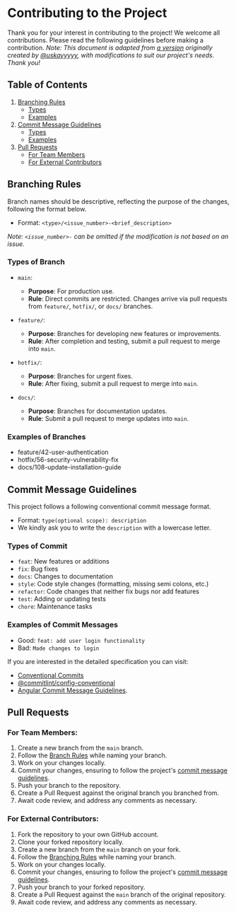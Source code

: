 # Contributing to the Project
Thank you for your interest in contributing to the project! We welcome all contributions. Please read the following guidelines before making a contribution.
_Note: This document is adapted from [a version](https://github.com/M-0923/wad202-final-project-nick/blob/main/CONTRIBUTING.md) originally created by [@uskayyyyy](https://github.com/uskayyyyy), with modifications to suit our project's needs. Thank you!_

## Table of Contents

1. [Branching Rules](#branching-rules)
    - [Types](#types-of-branch)
    - [Examples](#examples-of-branches)
2. [Commit Message Guidelines](#commit-message-guidelines)
    - [Types](#types-of-commit)
    - [Examples](#examples-of-commit-messages)
3. [Pull Requests](#pull-requests)
    - [For Team Members](#for-team-members)
    - [For External Contributors](#for-external-contributors)


## Branching Rules

Branch names should be descriptive, reflecting the purpose of the changes, following the format below.
- Format: `<type>/<issue_number>-<brief_description>`

_Note: `<issue_number>-` can be omitted if the modification is not based on an issue._

### Types of Branch

- `main`:
    - **Purpose**: For production use.
    - **Rule**: Direct commits are restricted. Changes arrive via pull requests from `feature/`, `hotfix/`, or `docs/` branches.

- `feature/`:
    - **Purpose**: Branches for developing new features or improvements.
    - **Rule**: After completion and testing, submit a pull request to merge into `main`.

- `hotfix/`:
    - **Purpose**: Branches for urgent fixes.
    - **Rule**: After fixing, submit a pull request to merge into `main`.

- `docs/`:
    - **Purpose**: Branches for documentation updates.
    - **Rule**: Submit a pull request to merge updates into `main`.

### Examples of Branches

- feature/42-user-authentication
- hotfix/56-security-vulnerability-fix
- docs/108-update-installation-guide

## Commit Message Guidelines

This project follows a following conventional commit message format.

- Format: `type(optional scope): description`
- We kindly ask you to write the `description` with a lowercase letter.

### Types of Commit
- `feat`: New features or additions
- `fix`: Bug fixes
- `docs`: Changes to documentation
- `style`: Code style changes (formatting, missing semi colons, etc.)
- `refactor`: Code changes that neither fix bugs nor add features
- `test`: Adding or updating tests
- `chore`: Maintenance tasks

### Examples of Commit Messages
- Good: `feat: add user login functionality`
- Bad: `Made changes to login`

If you are interested in the detailed specification you can visit:

- [Conventional Commits](https://www.conventionalcommits.org/)
- [@commitlint/config-conventional](https://github.com/conventional-changelog/commitlint/tree/master/%40commitlint/config-conventional#commitlintconfig-conventional)
- [Angular Commit Message Guidelines](https://github.com/angular/angular/blob/22b96b9/CONTRIBUTING.md#-commit-message-guidelines).

## Pull Requests

### For Team Members:

1. Create a new branch from the `main` branch.
2. Follow the [Branch Rules](#branching-rules) while naming your branch.
3. Work on your changes locally.
4. Commit your changes, ensuring to follow the project's [commit message guidelines](#commit-message-guidelines).
5. Push your branch to the repository.
6. Create a Pull Request against the original branch you branched from.
7. Await code review, and address any comments as necessary.

### For External Contributors:

1. Fork the repository to your own GitHub account.
2. Clone your forked repository locally.
3. Create a new branch from the `main` branch on your fork.
4. Follow the [Branching Rules](#branching-rules) while naming your branch.
5. Work on your changes locally.
6. Commit your changes, ensuring to follow the project's [commit message guidelines](#commit-message-guidelines).
7. Push your branch to your forked repository.
8. Create a Pull Request against the `main` branch of the original repository.
9. Await code review, and address any comments as necessary.